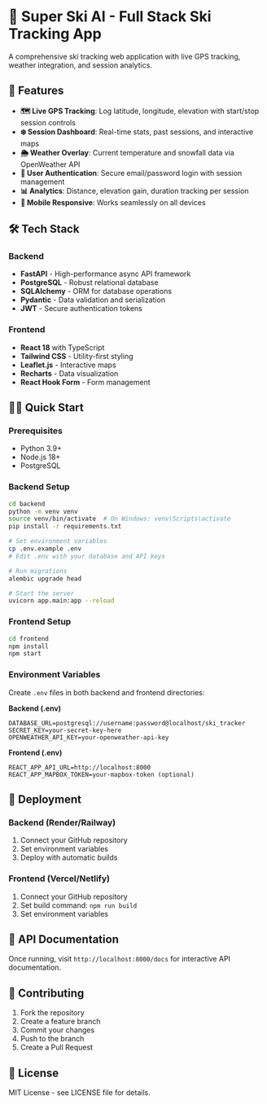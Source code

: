 # 🎿 Super Ski AI - Full Stack Ski Tracking App

A comprehensive ski tracking web application with live GPS tracking, weather integration, and session analytics.

## 🚀 Features

- **🗺️ Live GPS Tracking**: Log latitude, longitude, elevation with start/stop session controls
- **❄️ Session Dashboard**: Real-time stats, past sessions, and interactive maps
- **🌦️ Weather Overlay**: Current temperature and snowfall data via OpenWeather API
- **👤 User Authentication**: Secure email/password login with session management
- **📊 Analytics**: Distance, elevation gain, duration tracking per session
- **📱 Mobile Responsive**: Works seamlessly on all devices

## 🛠️ Tech Stack

### Backend
- **FastAPI** - High-performance async API framework
- **PostgreSQL** - Robust relational database
- **SQLAlchemy** - ORM for database operations
- **Pydantic** - Data validation and serialization
- **JWT** - Secure authentication tokens

### Frontend
- **React 18** with TypeScript
- **Tailwind CSS** - Utility-first styling
- **Leaflet.js** - Interactive maps
- **Recharts** - Data visualization
- **React Hook Form** - Form management

## 🏃‍♂️ Quick Start

### Prerequisites
- Python 3.9+
- Node.js 18+
- PostgreSQL

### Backend Setup
```bash
cd backend
python -m venv venv
source venv/bin/activate  # On Windows: venv\Scripts\activate
pip install -r requirements.txt

# Set environment variables
cp .env.example .env
# Edit .env with your database and API keys

# Run migrations
alembic upgrade head

# Start the server
uvicorn app.main:app --reload
```

### Frontend Setup
```bash
cd frontend
npm install
npm start
```

### Environment Variables

Create `.env` files in both backend and frontend directories:

**Backend (.env)**
```
DATABASE_URL=postgresql://username:password@localhost/ski_tracker
SECRET_KEY=your-secret-key-here
OPENWEATHER_API_KEY=your-openweather-api-key
```

**Frontend (.env)**
```
REACT_APP_API_URL=http://localhost:8000
REACT_APP_MAPBOX_TOKEN=your-mapbox-token (optional)
```

## 🚀 Deployment

### Backend (Render/Railway)
1. Connect your GitHub repository
2. Set environment variables
3. Deploy with automatic builds

### Frontend (Vercel/Netlify)
1. Connect your GitHub repository
2. Set build command: `npm run build`
3. Set environment variables

## 📱 API Documentation

Once running, visit `http://localhost:8000/docs` for interactive API documentation.

## 🤝 Contributing

1. Fork the repository
2. Create a feature branch
3. Commit your changes
4. Push to the branch
5. Create a Pull Request

## 📄 License

MIT License - see LICENSE file for details.
